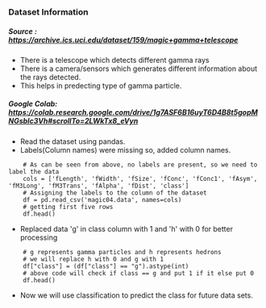 
### Dataset Information

##### Source : https://archive.ics.uci.edu/dataset/159/magic+gamma+telescope


- There is a telescope which detects different gamma rays
- There is a camera/sensors which generates different information about the rays detected.
- This helps in predecting type of gamma particle.

##### Google Colab: https://colab.research.google.com/drive/1g7ASF6B16uyT6D4B8t5gopMNGsbIc3Vh#scrollTo=2LWkTx8_eVyn

- Read the dataset using pandas.
- Labels(Column names) were missing so, added column names.

```
    # As can be seen from above, no labels are present, so we need to label the data
    cols = ['fLength', 'fWidth', 'fSize', 'fConc', 'fConc1', 'fAsym', 'fM3Long', 'fM3Trans', 'fAlpha', 'fDist', 'class']
    # Assigning the labels to the column of the dataset
    df = pd.read_csv('magic04.data', names=cols)
    # getting first five rows
    df.head()
```

- Replaced data 'g' in class column with 1 and 'h' with 0 for better processing

```
    # g represents gamma particles and h represents hedrons
    # we will replace h with 0 and g with 1
    df["class"] = (df["class"] == "g").astype(int)
    # above code will check if class == g and put 1 if it else put 0
    df.head()
```

- Now we will use classification to predict the class for future data sets.
